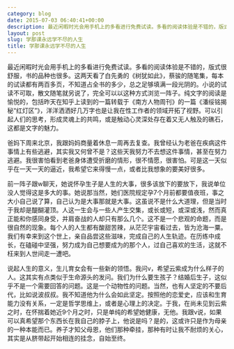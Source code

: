 ```yaml
---
category: blog
date: 2015-07-03 06:40:41+00:00
description: 最近闲暇时光会用手机上的多看进行免费试读。多看的阅读体验是不错的，版式很舒服，书
layout: post
slug: 学那课永远学不尽的人生
title: 学那课永远学不尽的人生
---
```


最近闲暇时光会用手机上的多看进行免费试读。多看的阅读体验是不错的，版式很舒服，书的品种也很多。这两天看了白先勇的《树犹如此》，蔡骏的随笔集，每本的试读都有两百多页，不知道占全书的多少，总之足够填满一段光阴的。小说的试读不可取，散文随笔就另说了，完全可以以这种方式浏览一阵子。纯文字的阅读是愉悦的，包括昨天在知乎上读到的一篇转载于《南方人物周刊》的一篇《潘绥铭揭秘“红灯区”》，洋洋洒洒好几万字也是让我在性工作者的领域开拓了视野。可以引起人们的思考，形成灵魂上的共鸣，或是触动心灵深处存在着又无人触及的礁石，这都是文字的魅力。





爸妈下周来北京，我跟妈妈商量着休息一周再去复查。我曾经认为老爸在疾病这件事情上有些逃避，其实我又何曾不是？这些天我努力不去想这件事情，甚至在努力逃避。我很害怕看到老爸身体遭受折磨的情形，很不情愿，很害怕。可是这一天似乎在一天一天的逼近，我希望它来得慢一点，或者比我想象的要美好很多。





前一阵子跟w聊天，她说怀孕生子是人生的大事，很多该放下的要放下，我说单位没人觉得这是多大的事。她说那当然，她们医院规定孕7个月前都要值夜班，事之大小自己说了算，自己认为是大事那就是大事。这虽说不是什么大道理，但是当时于我却是醍醐灌顶。人这一生会与一些人产生交集，或长或短，或深或浅，然而真正能和你感同身受，并肩奋战的人却只有那么几个。这不是一个悲观的命题，而是很自然的现象。每个人的人生都有酸甜苦辣，从茫茫宇宙看过去，皆为沧海一粟。我们有幸来到这个世上，亲自品尝这些滋味，完成自己的人生轨迹。在历练中成长，在磕碰中坚强，努力成为自己想要成为的那个人，过自己喜欢的生活，这就不枉来到人世间走一遭吧。





说起人生的意义，生儿育女会有一些新的领悟。我问v，希望云紫成为什么样子的人。这其实有点类似于生命源头的发问。我们为什么要生孩子？结婚后生子，这似乎不是一个需要回答的问题。这是一个动物性的问题。当然，也有人坚定的不要后代，比如说波叔叔。我不知道他为什么会如此坚定。按照他的恋爱史，应该和生育能力没有关系，一定是哲学思维上，或者是心理上的决定。于我，在尚未见到云紫之时，在怀揣着她近9个月之时，只是单纯的希望她健康，无他。我跟v说，如果可以真希望那个东西长在我自己的脖子上，他说是吗？是的，这或许只是作为母亲的一种本能而已。养子才知父母恩，他们那种牵挂，那种有时让我不耐烦的关心，其实是从脐带起开始相连的挂念，自始至终。

